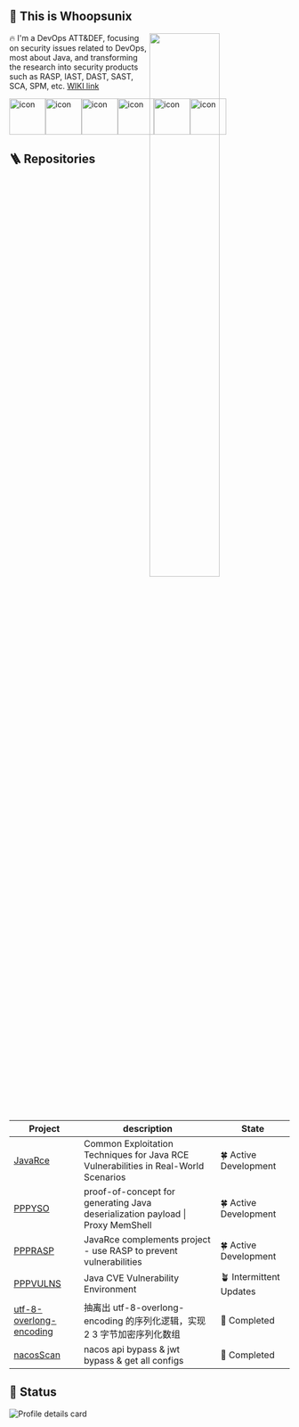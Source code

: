 ## 👋 This is Whoopsunix

<a href="#">
  <img align='right' width="50%" src="https://github-readme-stats.vercel.app/api?username=Whoopsunix&show_icons=true&theme=tokyonight&hide_border=true" />
</a>

🔥 I'm a DevOps ATT&DEF, focusing on security issues related to DevOps, most about Java, and transforming the research into security products such as RASP, IAST, DAST, SAST, SCA, SPM, etc. [WIKI link](https://whoopsunix.com/)

<div style="display: flex; align-items: flex-start;"><img src="https://techstack-generator.vercel.app/java-icon.svg" alt="icon" width="65" height="65" /><img src="https://techstack-generator.vercel.app/python-icon.svg" alt="icon" width="65" height="65" /><img src="https://techstack-generator.vercel.app/docker-icon.svg" alt="icon" width="65" height="65" /><img src="https://techstack-generator.vercel.app/cpp-icon.svg" alt="icon" width="65" height="65" /><img src="https://techstack-generator.vercel.app/csharp-icon.svg" alt="icon" width="65" height="65" /><img src="https://techstack-generator.vercel.app/react-icon.svg" alt="icon" width="65" height="65" /></div>

## 🪜 Repositories

| Project                                                      | description                                                  | State                  |
| ------------------------------------------------------------ | ------------------------------------------------------------ | ---------------------- |
| [JavaRce](https://github.com/Whoopsunix/JavaRce)             | Common Exploitation Techniques for Java RCE Vulnerabilities in Real-World Scenarios | 🍀 Active Development   |
| [PPPYSO](https://github.com/Whoopsunix/PPPYSO)               | proof-of-concept for generating Java deserialization payload \| Proxy MemShell | 🍀 Active Development   |
| [PPPRASP](https://github.com/Whoopsunix/PPPRASP)             | JavaRce complements project - use RASP to prevent vulnerabilities | 🍀 Active Development   |
| [PPPVULNS](https://github.com/Whoopsunix/PPPVULNS)           | Java CVE Vulnerability Environment                           | 🪴 Intermittent Updates |
| [utf-8-overlong-encoding](https://github.com/Whoopsunix/utf-8-overlong-encoding) | 抽离出 utf-8-overlong-encoding 的序列化逻辑，实现 2 3 字节加密序列化数组 | 🌲 Completed            |
| [nacosScan](https://github.com/Whoopsunix/nacosScan)         | nacos api bypass & jwt bypass & get all configs              | 🌲 Completed            |

## 🚩 Status

![Profile details card](http://github-profile-summary-cards.vercel.app/api/cards/profile-details?username=Whoopsunix&theme=github_dark)

[//]: # (### 🎃 Visitors)

[//]: #

[//]: # (![Visitor Count]&#40;https://profile-counter.glitch.me/Whoopsunix/count.svg&#41;)


